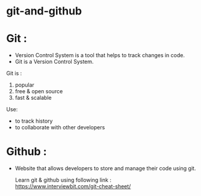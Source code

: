 # git-and-github

# Git :
 - Version Control System is a tool that helps to track changes in code.
 - Git is a Version Control System.

Git is :
   1. popular
   2. free & open source
   3. fast & scalable

      
Use:
  - to track history
  - to collaborate with other developers

  
# Github :
 - Website that allows developers to store and manage their code using git.


   Learn git & github using following link : https://www.interviewbit.com/git-cheat-sheet/
